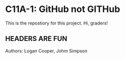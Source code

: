 # C11A-1: GitHub not GITHub

This is the repostiory for this project. Hi, graders!

## HEADERS ARE FUN

Authors: Logan Cooper, Johm Simpson
